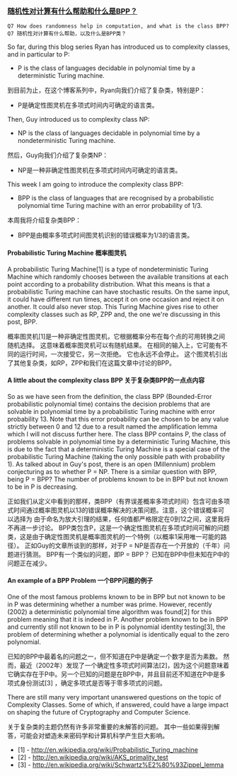 ### [随机性对计算有什么帮助和什么是BPP？](https://bristolcrypto.blogspot.com/2014/11/52-things-number-7-how-does-randomness.html)

```
Q7 How does randomness help in computation, and what is the class BPP?
Q7 随机性对计算有什么帮助，以及什么是BPP类？
```

So far, during this blog series Ryan has introduced us to complexity classes, and in particular to P:
- P  is the class of languages decidable in polynomial time by a deterministic Turing machine.

到目前为止，在这个博客系列中，Ryan向我们介绍了复杂类，特别是P：
- P是确定性图灵机在多项式时间内可确定的语言类。

Then, Guy introduced us to complexity class NP:
- NP is the class of languages decidable in polynomial time by a nondeterministic Turing machine.

然后，Guy向我们介绍了复杂类NP：
- NP是一种非确定性图灵机在多项式时间内可确定的语言类。

This week I am going to introduce the complexity class BPP:
- BPP is the class of languages that are recognised by a probabilistic polynomial time Turing machine with an error probability of 1/3.

本周我将介绍复杂类BPP：
- BPP是由概率多项式时间图灵机识别的错误概率为1/3的语言类。

#### Probabilistic Turing Machine 概率图灵机
A probabilistic Turing Machine[1] is a type of nondeterministic Turing Machine which randomly chooses between the available transitions at each point according to a probability distribution. What this means is that a probabilistic Turing machine can have stochastic results. On the same input, it could have different run times, accept it on one occasion and reject it on another. It could also never stop. This Turing Machine gives rise to other complexity classes such as RP, ZPP and, the one we're discussing in this post, BPP.

概率图灵机[1]是一种非确定性图灵机，它根据概率分布在每个点的可用转换之间随机选择。 这意味着概率图灵机可以有随机结果。 在相同的输入上，它可能有不同的运行时间，一次接受它，另一次拒绝。 它也永远不会停止。 这个图灵机引出了其他复杂类，如RP，ZPP和我们在这篇文章中讨论的BPP。

#### A little about the complexity class BPP 关于复杂类BPP的一点点内容
So as we have seen from the definition, the class BPP (Bounded-Error probabilistic polynomial time) contains the decision problems that are solvable in polynomial time by a probabilistic Turing machine with error probability 13. Note that this error probability can be chosen to be any value strictly between 0 and 12 due to a result named the amplification lemma which I will not discuss further here. The class BPP contains P, the class of problems solvable in polynomial time by a deterministic Turing Machine, this is due to the fact that a deterministic Turing Machine is a special case of the probabilistic Turing Machine (taking the only possible path with probability 1). As talked about in Guy's post, there is an open (Millennium) problem conjecturing as to whether P = NP. There is a similar question with BPP, being P = BPP? The number of problems known to be in BPP but not known to be in P is decreasing.

正如我们从定义中看到的那样，类BPP（有界误差概率多项式时间）包含可由多项式时间通过概率图灵机以13的错误概率解决的决策问题。注意，这个错误概率可以选择为 由于命名为放大引理的结果，任何值都严格限定在0到12之间，这里我将不再进一步讨论。 BPP类包含P，这是一个确定性图灵机在多项式时间可解的问题类，这是由于确定性图灵机是概率图灵机的一个特例（以概率1采用唯一可能的路径）。 正如Guy的文章所谈到的那样，对于P = NP是否存在一个开放的（千年）问题进行猜测。 BPP有一个类似的问题，即P = BPP？ 已知在BPP中但未知在P中的问题正在减少。

#### An example of a BPP Problem 一个BPP问题的例子
One of the most famous problems known to be in BPP  but not known to be in P was determining whether a number was prime. However, recently (2002) a deterministic polynomial time algorithm was found[2] for this problem meaning that it is indeed in P. Another problem known to be in BPP and currently still not known to be in P is polynomial identity testing[3], the problem of determining whether a polynomial is identically equal to the zero polynomial.

已知的BPP中最着名的问题之一，但不知道在P中是确定一个数字是否为素数。 然而，最近（2002年）发现了一个确定性多项式时间算法[2]，因为这个问题意味着它确实存在于P中。另一个已知的问题是在BPP中，并且目前还不知道在P中是多项式身份测试[3] ，确定多项式是否等于零多项式的问题。

There are still many very important unanswered questions on the topic of Complexity Classes. Some of which, if answered, could have a large impact on shaping the future of Cryptography and Computer Science.

关于复杂类的主题仍然有许多非常重要的未解答的问题。 其中一些如果得到解答，可能会对塑造未来密码学和计算机科学产生巨大影响。

- [1] - http://en.wikipedia.org/wiki/Probabilistic_Turing_machine
- [2] - http://en.wikipedia.org/wiki/AKS_primality_test
- [3] - http://en.wikipedia.org/wiki/Schwartz%E2%80%93Zippel_lemma

